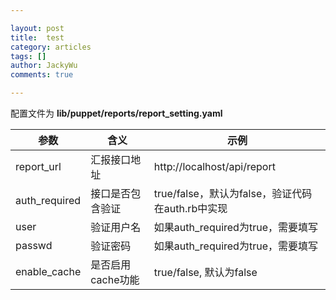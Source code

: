 ```yaml
---

layout: post
title:  test
category: articles
tags: []
author: JackyWu
comments: true

---
```



配置文件为 **lib/puppet/reports/report_setting.yaml**

| 参数            | 含义          | 示例                                  |
| ------------- | ----------- | ----------------------------------- |
| report_url    | 汇报接口地址      | http://localhost/api/report         |
| auth_required | 接口是否包含验证    | true/false，默认为false，验证代码在auth.rb中实现 |
| user          | 验证用户名       | 如果auth_required为true，需要填写           |
| passwd        | 验证密码        | 如果auth_required为true，需要填写           |
| enable_cache  | 是否启用cache功能 | true/false, 默认为false                |
